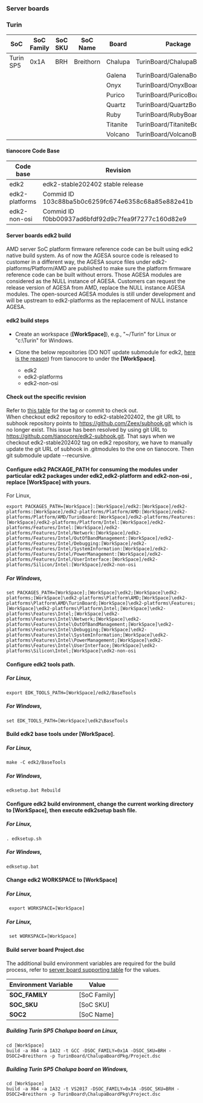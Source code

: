 ### <a name="Server-boards">Server boards</a>
### Turin

| SoC       | SoC Family | SoC SKU | SoC Name  | Board    | Package                     |
|-----------|------------|---------|-----------|----------|-----------------------------|
| Turin SP5 | 0x1A       | BRH     | Breithorn | Chalupa  | TurinBoard/ChalupaBoardPkg  |
|           |            |         |           | Galena   | TurinBoard/GalenaBoardPkg   |
|           |            |         |           | Onyx     | TurinBoard/OnyxBoardPkg     |
|           |            |         |           | Purico   | TurinBoard/PuricoBoardPkg   |
|           |            |         |           | Quartz   | TurinBoard/QuartzBoardPkg   |
|           |            |         |           | Ruby     | TurinBoard/RubyBoardPkg     |
|           |            |         |           | Titanite | TurinBoard/TitaniteBoardPkg |
|           |            |         |           | Volcano  | TurinBoard/VolcanoBoardPkg  |

#### <a name="tianocore-code-base-table">tianocore Code Base</a>
| Code base      | Revision                                           |
|----------------|----------------------------------------------------|
| edk2           | edk2-stable202402 stable release                   |
| edk2-platforms | Commid ID 103c88ba5b0c6259fc674e6358c68a85e882e41b |
| edk2-non-osi   | Commid ID f0bb00937ad6bfdf92d9c7fea9f7277c160d82e9 |

#### Server boards edk2 build
AMD server SoC platform firmware reference code can be built using edk2 native build system. As of now the AGESA source code is released to customer in a different way, the AGESA source files under edk2-platforms/Platform/AMD are published to make sure the platform firmware reference code can be built without errors. Those AGESA modules are considered as the NULL instance of AGESA. Customers can request the release version of
AGESA from AMD, replace the NULL instance AGESA modules.
The open-sourced AGESA modules is still under development and will be upstream to edk2-platforms as the replacement of NULL instance AGESA.

#### edk2 build steps
- Create an workspace (**[WorkSpace]**), e.g., "~/Turin" for Linux or "c:\Turin" for Windows.
- Clone the below repositories (DO NOT update submodule for edk2, [here is the reason](#)) from tianocore to under the **[WorkSpace]**.

  - edk2
  - edk2-platforms
  - edk2-non-osi

#### <a name="Check-out-the-specific-revision">Check out the specific revision</a>
Refer to [this table](#tianocore-code-base-table) for the tag or commit to check out.<br>
When checkout edk2 repository to edk2-stable202402, the git URL to subhook repository points to https://github.com/Zeex/subhook.git which is no longer exist. This issue has been resolved by using git URL to https://github.com/tianocore/edk2-subhook.git. That says when we checkout edk2-stable202402 tag on edk2 repository, we have to manually update the git URL of subhook in .gitmodules to the one on tianocore. Then git submodule update --recursive.


#### Configure edk2 **PACKAGE_PATH** for consuming the modules under particular edk2 packages under edk2,edk2-platform and edk2-non-osi , replace **[WorkSpace]** with yours.

For Linux,
```
export PACKAGES_PATH=[WorkSpace]:[WorkSpace]/edk2:[WorkSpace]/edk2-platforms:[WorkSpace]/edk2-platforms/Platform/AMD:[WorkSpace]/edk2-platforms/Platform/AMD/TurinBoard:[WorkSpace]/edk2-platforms/Features:[WorkSpace]/edk2-platforms/Platform/Intel:[WorkSpace]/edk2-platforms/Features/Intel:[WorkSpace]/edk2-platforms/Features/Intel/Network:[WorkSpace]/edk2-platforms/Features/Intel/OutOfBandManagement:[WorkSpace]/edk2-platforms/Features/Intel/Debugging:[WorkSpace]/edk2-platforms/Features/Intel/SystemInformation:[WorkSpace]/edk2-platforms/Features/Intel/PowerManagement:[WorkSpace]/edk2-platforms/Features/Intel/UserInterface:[WorkSpace]/edk2-platforms/Silicon/Intel:[WorkSpace]/edk2-non-osi
```

##### For Windows,
```
set PACKAGES_PATH=[WorkSpace];[WorkSpace]\edk2;[WorkSpace]\edk2-platforms;[WorkSpace]\edk2-platforms\Platform\AMD;[WorkSpace]\edk2-platforms\Platform\AMD\TurinBoard;[WorkSpace]\edk2-platforms\Features;[WorkSpace]\edk2-platforms\Platform\Intel;[WorkSpace]\edk2-platforms\Features\Intel;[WorkSpace]\edk2-platforms\Features\Intel\Network;[WorkSpace]\edk2-platforms\Features\Intel\OutOfBandManagement;[WorkSpace]\edk2-platforms\Features\Intel\Debugging;[WorkSpace]\edk2-platforms\Features\Intel\SystemInformation;[WorkSpace]\edk2-platforms\Features\Intel\PowerManagement;[WorkSpace]\edk2-platforms\Features\Intel\UserInterface;[WorkSpace]\edk2-platforms\Silicon\Intel;[WorkSpace]\edk2-non-osi
```

#### Configure edk2 tools path.

##### For Linux,
```
export EDK_TOOLS_PATH=[WorkSpace]/edk2/BaseTools
```

##### For Windows,

```
set EDK_TOOLS_PATH=[WorkSpace]\edk2\BaseTools
```

#### Build edk2 base tools under **[WorkSpace]**.

##### For Linux,
```
make -C edk2/BaseTools
```
##### For Windows,
```
edksetup.bat Rebuild
```

#### Configure edk2 build environment, change the current working directory to **[WorkSpace]**, then execute edk2setup bash file.

##### For Linux,
```
. edksetup.sh
```
##### For Windows,
```
edksetup.bat
```

#### Change edk2 WORKSPACE to **[WorkSpace]**
##### For Linux,
```
 export WORKSPACE=[WorkSpace]
```

##### For Linux,
```
 set WORKSPACE=[WorkSpace]
```

#### Build server board Project.dsc<br>
The additional build environment variables are required for the build process, refer to [server board supporting table](#Server-boards) for the values.

|Environment Variable    |Value         |
|------------------------|--------------|
|**SOC_FAMILY**          | [SoC Family] |
|**SOC_SKU**             | [SoC SKU]    |
|**SOC2**                | [SoC Name]   |

##### Building Turin SP5 Chalupa board on Linux,
```
cd [WorkSpace]
build -a X64 -a IA32 -t GCC -DSOC_FAMILY=0x1A -DSOC_SKU=BRH -DSOC2=Breithorn -p TurinBoard/ChalupaBoardPkg/Project.dsc
```

##### Building Turin SP5 Chalupa board on Windows,
```
cd [WorkSpace]
build -a X64 -a IA32 -t VS2017 -DSOC_FAMILY=0x1A -DSOC_SKU=BRH -DSOC2=Breithorn -p TurinBoard\ChalupaBoardPkg\Project.dsc
```
